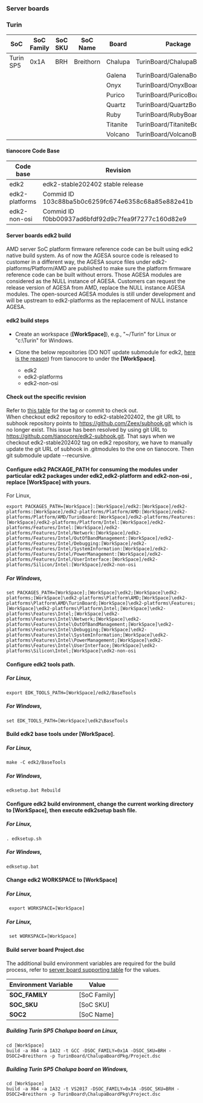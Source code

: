 ### <a name="Server-boards">Server boards</a>
### Turin

| SoC       | SoC Family | SoC SKU | SoC Name  | Board    | Package                     |
|-----------|------------|---------|-----------|----------|-----------------------------|
| Turin SP5 | 0x1A       | BRH     | Breithorn | Chalupa  | TurinBoard/ChalupaBoardPkg  |
|           |            |         |           | Galena   | TurinBoard/GalenaBoardPkg   |
|           |            |         |           | Onyx     | TurinBoard/OnyxBoardPkg     |
|           |            |         |           | Purico   | TurinBoard/PuricoBoardPkg   |
|           |            |         |           | Quartz   | TurinBoard/QuartzBoardPkg   |
|           |            |         |           | Ruby     | TurinBoard/RubyBoardPkg     |
|           |            |         |           | Titanite | TurinBoard/TitaniteBoardPkg |
|           |            |         |           | Volcano  | TurinBoard/VolcanoBoardPkg  |

#### <a name="tianocore-code-base-table">tianocore Code Base</a>
| Code base      | Revision                                           |
|----------------|----------------------------------------------------|
| edk2           | edk2-stable202402 stable release                   |
| edk2-platforms | Commid ID 103c88ba5b0c6259fc674e6358c68a85e882e41b |
| edk2-non-osi   | Commid ID f0bb00937ad6bfdf92d9c7fea9f7277c160d82e9 |

#### Server boards edk2 build
AMD server SoC platform firmware reference code can be built using edk2 native build system. As of now the AGESA source code is released to customer in a different way, the AGESA source files under edk2-platforms/Platform/AMD are published to make sure the platform firmware reference code can be built without errors. Those AGESA modules are considered as the NULL instance of AGESA. Customers can request the release version of
AGESA from AMD, replace the NULL instance AGESA modules.
The open-sourced AGESA modules is still under development and will be upstream to edk2-platforms as the replacement of NULL instance AGESA.

#### edk2 build steps
- Create an workspace (**[WorkSpace]**), e.g., "~/Turin" for Linux or "c:\Turin" for Windows.
- Clone the below repositories (DO NOT update submodule for edk2, [here is the reason](#)) from tianocore to under the **[WorkSpace]**.

  - edk2
  - edk2-platforms
  - edk2-non-osi

#### <a name="Check-out-the-specific-revision">Check out the specific revision</a>
Refer to [this table](#tianocore-code-base-table) for the tag or commit to check out.<br>
When checkout edk2 repository to edk2-stable202402, the git URL to subhook repository points to https://github.com/Zeex/subhook.git which is no longer exist. This issue has been resolved by using git URL to https://github.com/tianocore/edk2-subhook.git. That says when we checkout edk2-stable202402 tag on edk2 repository, we have to manually update the git URL of subhook in .gitmodules to the one on tianocore. Then git submodule update --recursive.


#### Configure edk2 **PACKAGE_PATH** for consuming the modules under particular edk2 packages under edk2,edk2-platform and edk2-non-osi , replace **[WorkSpace]** with yours.

For Linux,
```
export PACKAGES_PATH=[WorkSpace]:[WorkSpace]/edk2:[WorkSpace]/edk2-platforms:[WorkSpace]/edk2-platforms/Platform/AMD:[WorkSpace]/edk2-platforms/Platform/AMD/TurinBoard:[WorkSpace]/edk2-platforms/Features:[WorkSpace]/edk2-platforms/Platform/Intel:[WorkSpace]/edk2-platforms/Features/Intel:[WorkSpace]/edk2-platforms/Features/Intel/Network:[WorkSpace]/edk2-platforms/Features/Intel/OutOfBandManagement:[WorkSpace]/edk2-platforms/Features/Intel/Debugging:[WorkSpace]/edk2-platforms/Features/Intel/SystemInformation:[WorkSpace]/edk2-platforms/Features/Intel/PowerManagement:[WorkSpace]/edk2-platforms/Features/Intel/UserInterface:[WorkSpace]/edk2-platforms/Silicon/Intel:[WorkSpace]/edk2-non-osi
```

##### For Windows,
```
set PACKAGES_PATH=[WorkSpace];[WorkSpace]\edk2;[WorkSpace]\edk2-platforms;[WorkSpace]\edk2-platforms\Platform\AMD;[WorkSpace]\edk2-platforms\Platform\AMD\TurinBoard;[WorkSpace]\edk2-platforms\Features;[WorkSpace]\edk2-platforms\Platform\Intel;[WorkSpace]\edk2-platforms\Features\Intel;[WorkSpace]\edk2-platforms\Features\Intel\Network;[WorkSpace]\edk2-platforms\Features\Intel\OutOfBandManagement;[WorkSpace]\edk2-platforms\Features\Intel\Debugging;[WorkSpace]\edk2-platforms\Features\Intel\SystemInformation;[WorkSpace]\edk2-platforms\Features\Intel\PowerManagement;[WorkSpace]\edk2-platforms\Features\Intel\UserInterface;[WorkSpace]\edk2-platforms\Silicon\Intel;[WorkSpace]\edk2-non-osi
```

#### Configure edk2 tools path.

##### For Linux,
```
export EDK_TOOLS_PATH=[WorkSpace]/edk2/BaseTools
```

##### For Windows,

```
set EDK_TOOLS_PATH=[WorkSpace]\edk2\BaseTools
```

#### Build edk2 base tools under **[WorkSpace]**.

##### For Linux,
```
make -C edk2/BaseTools
```
##### For Windows,
```
edksetup.bat Rebuild
```

#### Configure edk2 build environment, change the current working directory to **[WorkSpace]**, then execute edk2setup bash file.

##### For Linux,
```
. edksetup.sh
```
##### For Windows,
```
edksetup.bat
```

#### Change edk2 WORKSPACE to **[WorkSpace]**
##### For Linux,
```
 export WORKSPACE=[WorkSpace]
```

##### For Linux,
```
 set WORKSPACE=[WorkSpace]
```

#### Build server board Project.dsc<br>
The additional build environment variables are required for the build process, refer to [server board supporting table](#Server-boards) for the values.

|Environment Variable    |Value         |
|------------------------|--------------|
|**SOC_FAMILY**          | [SoC Family] |
|**SOC_SKU**             | [SoC SKU]    |
|**SOC2**                | [SoC Name]   |

##### Building Turin SP5 Chalupa board on Linux,
```
cd [WorkSpace]
build -a X64 -a IA32 -t GCC -DSOC_FAMILY=0x1A -DSOC_SKU=BRH -DSOC2=Breithorn -p TurinBoard/ChalupaBoardPkg/Project.dsc
```

##### Building Turin SP5 Chalupa board on Windows,
```
cd [WorkSpace]
build -a X64 -a IA32 -t VS2017 -DSOC_FAMILY=0x1A -DSOC_SKU=BRH -DSOC2=Breithorn -p TurinBoard\ChalupaBoardPkg\Project.dsc
```
